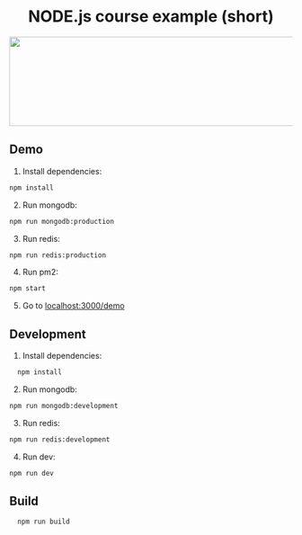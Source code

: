 <h1 align="center">NODE.js course example (short)</h1>

<p align="center">
  <img width="591" height="159" src="https://upload.wikimedia.org/wikipedia/commons/7/7e/Node.js_logo_2015.svg">
</p>

## Demo

1. Install dependencies:
  ```bash
  npm install
  ```

2. Run mongodb:
  ```bash
  npm run mongodb:production
  ```

3. Run redis:
  ```bash
  npm run redis:production
  ```

4. Run pm2:
  ```bash
  npm start
  ```

5. Go to [localhost:3000/demo](http://localhost:3000)

## Development

1. Install dependencies:
  ```bash
	npm install
  ```

2. Run mongodb:
  ```bash
  npm run mongodb:development
  ```

3. Run redis:
  ```bash
  npm run redis:development
  ```

4. Run dev:
  ```bash
  npm run dev
  ```

## Build

  ```bash
	npm run build
  ```

